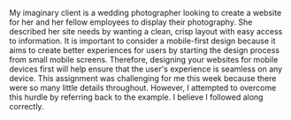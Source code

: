My imaginary client is a wedding photographer looking to create a website for her and her fellow employees to display their photography. She described her site needs by wanting a clean, crisp layout with easy access to information.
It is important to consider a mobile-first design because it aims to create better experiences for users by starting the design process from small mobile screens. Therefore, designing your websites for mobile devices first will help ensure that the user's experience is seamless on any device.
This assignment was challenging for me this week because there were so many little details throughout. However, I attempted to overcome this hurdle by referring back to the example. I believe I followed along correctly. 